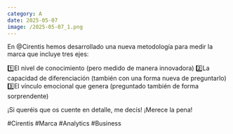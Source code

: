 ```yaml
--- 
category: A 
date: 2025-05-07 
image: /2025-05-07_1.png 
--- 
```


En @Cirentis hemos desarrollado una nueva metodología para medir la marca que incluye tres ejes:

1️⃣El nivel de conocimiento (pero medido de manera innovadora)
2️⃣La capacidad de diferenciación (también con una forma nueva de preguntarlo)
3️⃣El vínculo emocional que genera (preguntado también de forma sorprendente)

¡Si queréis que os cuente en detalle, me decís! ¡Merece la pena!

#Cirentis #Marca #Analytics #Business
